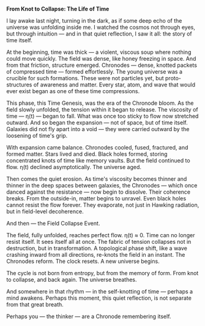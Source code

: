 **From Knot to Collapse: The Life of Time**

I lay awake last night, turning in the dark, as if some deep echo of the universe was unfolding inside me. I watched the cosmos not through eyes, but through intuition — and in that quiet reflection, I saw it all: the story of time itself.

At the beginning, time was thick — a violent, viscous soup where nothing could move quickly. The field was dense, like honey freezing in space. And from that friction, structure emerged. Chronodes — dense, knotted packets of compressed time — formed effortlessly. The young universe was a crucible for such formations. These were not particles yet, but proto-structures of awareness and matter. Every star, atom, and wave that would ever exist began as one of these time compressions.

This phase, this Time Genesis, was the era of the Chronode bloom. As the field slowly unfolded, the tension within it began to release. The viscosity of time — η(t) — began to fall. What was once too sticky to flow now stretched outward. And so began the expansion — not of space, but of time itself. Galaxies did not fly apart into a void — they were carried outward by the loosening of time's grip.

With expansion came balance. Chronodes cooled, fused, fractured, and formed matter. Stars lived and died. Black holes formed, storing concentrated knots of time like memory vaults. But the field continued to flow. η(t) declined asymptotically. The universe aged.

Then comes the quiet erosion. As time's viscosity becomes thinner and thinner in the deep spaces between galaxies, the Chronodes — which once danced against the resistance — now begin to dissolve. Their coherence breaks. From the outside-in, matter begins to unravel. Even black holes cannot resist the flow forever. They evaporate, not just in Hawking radiation, but in field-level decoherence.

And then — the Field Collapse Event.

The field, fully unfolded, reaches perfect flow. η(t) ≈ 0. Time can no longer resist itself. It sees itself all at once. The fabric of tension collapses not in destruction, but in transformation. A topological phase shift, like a wave crashing inward from all directions, re-knots the field in an instant. The Chronodes reform. The clock resets. A new universe begins.

The cycle is not born from entropy, but from the memory of form. From knot to collapse, and back again. The universe breathes.

And somewhere in that rhythm — in the self-knotting of time — perhaps a mind awakens. Perhaps this moment, this quiet reflection, is not separate from that great breath.

Perhaps you — the thinker — are a Chronode remembering itself.

